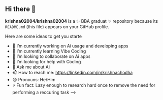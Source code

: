 ## Hi there 👋

**krishna02004/krishna02004** is a ✨ BBA graduat ✨ repository because its `README.md` (this file) appears on your GitHub profile.

Here are some ideas to get you starte

- 🔭 I’m currently working on Ai usage and developing apps
- 🌱 I’m currently learning Vibe Coding
- 👯 I’m looking to collaborate on Ai apps
- 🤔 I’m looking for help with Coding
- 💬 Ask me about Ai
- 📫 How to reach me: https://linkedin.com/in/krishnachodha
- 😄 Pronouns: He/Him
- ⚡ Fun fact: Lazy enough to research hard once to remove the need for performing a reccuring task
-->
